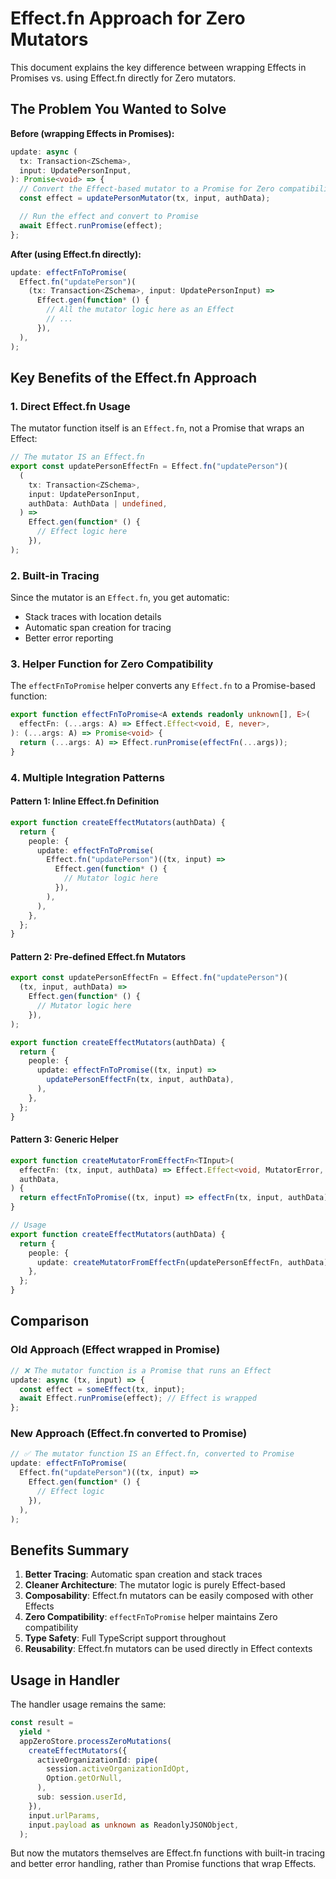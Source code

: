 # Effect.fn Approach for Zero Mutators

This document explains the key difference between wrapping Effects in Promises vs. using Effect.fn directly for Zero mutators.

## The Problem You Wanted to Solve

**Before (wrapping Effects in Promises):**

```typescript
update: async (
  tx: Transaction<ZSchema>,
  input: UpdatePersonInput,
): Promise<void> => {
  // Convert the Effect-based mutator to a Promise for Zero compatibility
  const effect = updatePersonMutator(tx, input, authData);

  // Run the effect and convert to Promise
  await Effect.runPromise(effect);
};
```

**After (using Effect.fn directly):**

```typescript
update: effectFnToPromise(
  Effect.fn("updatePerson")(
    (tx: Transaction<ZSchema>, input: UpdatePersonInput) =>
      Effect.gen(function* () {
        // All the mutator logic here as an Effect
        // ...
      }),
  ),
);
```

## Key Benefits of the Effect.fn Approach

### 1. **Direct Effect.fn Usage**

The mutator function itself is an `Effect.fn`, not a Promise that wraps an Effect:

```typescript
// The mutator IS an Effect.fn
export const updatePersonEffectFn = Effect.fn("updatePerson")(
  (
    tx: Transaction<ZSchema>,
    input: UpdatePersonInput,
    authData: AuthData | undefined,
  ) =>
    Effect.gen(function* () {
      // Effect logic here
    }),
);
```

### 2. **Built-in Tracing**

Since the mutator is an `Effect.fn`, you get automatic:

- Stack traces with location details
- Automatic span creation for tracing
- Better error reporting

### 3. **Helper Function for Zero Compatibility**

The `effectFnToPromise` helper converts any `Effect.fn` to a Promise-based function:

```typescript
export function effectFnToPromise<A extends readonly unknown[], E>(
  effectFn: (...args: A) => Effect.Effect<void, E, never>,
): (...args: A) => Promise<void> {
  return (...args: A) => Effect.runPromise(effectFn(...args));
}
```

### 4. **Multiple Integration Patterns**

#### Pattern 1: Inline Effect.fn Definition

```typescript
export function createEffectMutators(authData) {
  return {
    people: {
      update: effectFnToPromise(
        Effect.fn("updatePerson")((tx, input) =>
          Effect.gen(function* () {
            // Mutator logic here
          }),
        ),
      ),
    },
  };
}
```

#### Pattern 2: Pre-defined Effect.fn Mutators

```typescript
export const updatePersonEffectFn = Effect.fn("updatePerson")(
  (tx, input, authData) =>
    Effect.gen(function* () {
      // Mutator logic here
    }),
);

export function createEffectMutators(authData) {
  return {
    people: {
      update: effectFnToPromise((tx, input) =>
        updatePersonEffectFn(tx, input, authData),
      ),
    },
  };
}
```

#### Pattern 3: Generic Helper

```typescript
export function createMutatorFromEffectFn<TInput>(
  effectFn: (tx, input, authData) => Effect.Effect<void, MutatorError, never>,
  authData,
) {
  return effectFnToPromise((tx, input) => effectFn(tx, input, authData));
}

// Usage
export function createEffectMutators(authData) {
  return {
    people: {
      update: createMutatorFromEffectFn(updatePersonEffectFn, authData),
    },
  };
}
```

## Comparison

### Old Approach (Effect wrapped in Promise)

```typescript
// ❌ The mutator function is a Promise that runs an Effect
update: async (tx, input) => {
  const effect = someEffect(tx, input);
  await Effect.runPromise(effect); // Effect is wrapped
};
```

### New Approach (Effect.fn converted to Promise)

```typescript
// ✅ The mutator function IS an Effect.fn, converted to Promise
update: effectFnToPromise(
  Effect.fn("updatePerson")((tx, input) =>
    Effect.gen(function* () {
      // Effect logic
    }),
  ),
);
```

## Benefits Summary

1. **Better Tracing**: Automatic span creation and stack traces
2. **Cleaner Architecture**: The mutator logic is purely Effect-based
3. **Composability**: Effect.fn mutators can be easily composed with other Effects
4. **Zero Compatibility**: `effectFnToPromise` helper maintains Zero compatibility
5. **Type Safety**: Full TypeScript support throughout
6. **Reusability**: Effect.fn mutators can be used directly in Effect contexts

## Usage in Handler

The handler usage remains the same:

```typescript
const result =
  yield *
  appZeroStore.processZeroMutations(
    createEffectMutators({
      activeOrganizationId: pipe(
        session.activeOrganizationIdOpt,
        Option.getOrNull,
      ),
      sub: session.userId,
    }),
    input.urlParams,
    input.payload as unknown as ReadonlyJSONObject,
  );
```

But now the mutators themselves are Effect.fn functions with built-in tracing and better error handling, rather than Promise functions that wrap Effects.
